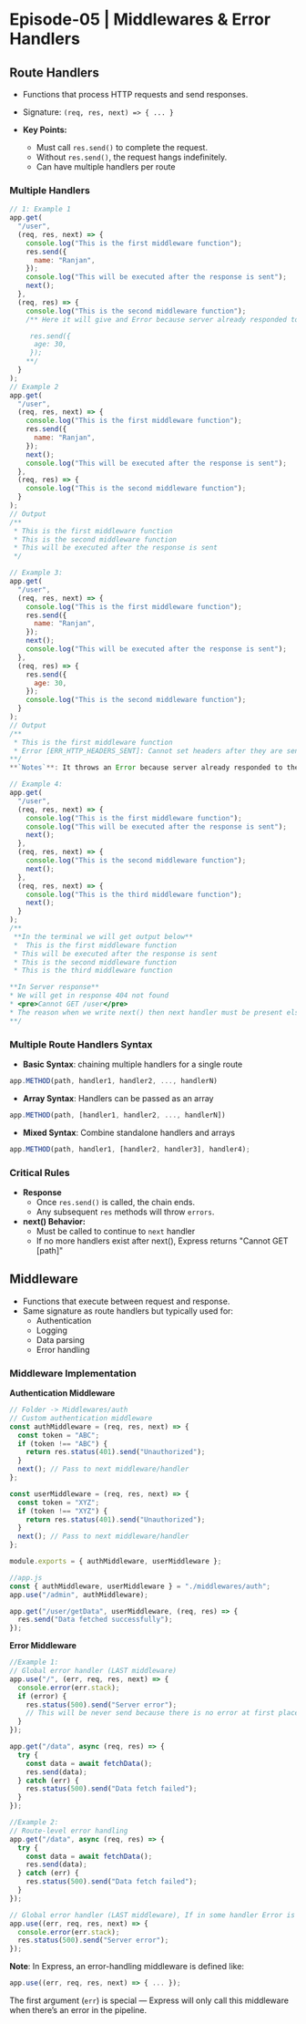 # Episode-05 | Middlewares & Error Handlers

## Route Handlers

- Functions that process HTTP requests and send responses.
- Signature: `(req, res, next) => { ... }`

- **Key Points:**
  - Must call `res.send()` to complete the request.
  - Without `res.send()`, the request hangs indefinitely.
  - Can have multiple handlers per route

### Multiple Handlers

```js
// 1: Example 1
app.get(
  "/user",
  (req, res, next) => {
    console.log("This is the first middleware function");
    res.send({
      name: "Ranjan",
    });
    console.log("This will be executed after the response is sent");
    next();
  },
  (req, res) => {
    console.log("This is the second middleware function");
    /** Here it will give and Error because server already responded to the client in the 1st handler

     res.send({
      age: 30,
     });
    **/
  }
);
// Example 2
app.get(
  "/user",
  (req, res, next) => {
    console.log("This is the first middleware function");
    res.send({
      name: "Ranjan",
    });
    next();
    console.log("This will be executed after the response is sent");
  },
  (req, res) => {
    console.log("This is the second middleware function");
  }
);
// Output
/**
 * This is the first middleware function
 * This is the second middleware function
 * This will be executed after the response is sent
 */

// Example 3:
app.get(
  "/user",
  (req, res, next) => {
    console.log("This is the first middleware function");
    res.send({
      name: "Ranjan",
    });
    next();
    console.log("This will be executed after the response is sent");
  },
  (req, res) => {
    res.send({
      age: 30,
    });
    console.log("This is the second middleware function");
  }
);
// Output
/**
 * This is the first middleware function
 * Error [ERR_HTTP_HEADERS_SENT]: Cannot set headers after they are sent to the client at ServerResponse.setHeader ..
**/
**`Notes`**: It throws an Error because server already responded to the client in the 1st handler

// Example 4:
app.get(
  "/user",
  (req, res, next) => {
    console.log("This is the first middleware function");
    console.log("This will be executed after the response is sent");
    next();
  },
  (req, res, next) => {
    console.log("This is the second middleware function");
    next();
  },
  (req, res, next) => {
    console.log("This is the third middleware function");
    next();
  }
);
/**
 **In the terminal we will get output below**
 *  This is the first middleware function
 * This will be executed after the response is sent
 * This is the second middleware function
 * This is the third middleware function

**In Server response**
* We will get in response 404 not found
* <pre>Cannot GET /user</pre>
* The reason when we write next() then next handler must be present else we will get 404 not found.
**/
```

### Multiple Route Handlers Syntax

- **Basic Syntax**: chaining multiple handlers for a single route

```js
app.METHOD(path, handler1, handler2, ..., handlerN)
```

- **Array Syntax**: Handlers can be passed as an array

```js
app.METHOD(path, [handler1, handler2, ..., handlerN])
```

- **Mixed Syntax**: Combine standalone handlers and arrays

```js
app.METHOD(path, handler1, [handler2, handler3], handler4);
```

### Critical Rules

- **Response**
  - Once `res.send()` is called, the chain ends.
  - Any subsequent `res` methods will throw `errors`.
- **next() Behavior:**
  - Must be called to continue to `next` handler
  - If no more handlers exist after next(), Express returns "Cannot GET [path]"

## Middleware

- Functions that execute between request and response.
- Same signature as route handlers but typically used for:
  - Authentication
  - Logging
  - Data parsing
  - Error handling

### Middleware Implementation

**Authentication Middleware**

```js
// Folder -> Middlewares/auth
// Custom authentication middleware
const authMiddleware = (req, res, next) => {
  const token = "ABC";
  if (token !== "ABC") {
    return res.status(401).send("Unauthorized");
  }
  next(); // Pass to next middleware/handler
};

const userMiddleware = (req, res, next) => {
  const token = "XYZ";
  if (token !== "XYZ") {
    return res.status(401).send("Unauthorized");
  }
  next(); // Pass to next middleware/handler
};

module.exports = { authMiddleware, userMiddleware };

//app.js
const { authMiddleware, userMiddleware } = "./middlewares/auth";
app.use("/admin", authMiddleware);

app.get("/user/getData", userMiddleware, (req, res) => {
  res.send("Data fetched successfully");
});
```

**Error Middleware**

```js
//Example 1:
// Global error handler (LAST middleware)
app.use("/", (err, req, res, next) => {
  console.error(err.stack);
  if (error) {
    res.status(500).send("Server error");
    // This will be never send because there is no error at first place and we have kept the error middleware at first place, So remember order matters.
  }
});

app.get("/data", async (req, res) => {
  try {
    const data = await fetchData();
    res.send(data);
  } catch (err) {
    res.status(500).send("Data fetch failed");
  }
});

//Example 2:
// Route-level error handling
app.get("/data", async (req, res) => {
  try {
    const data = await fetchData();
    res.send(data);
  } catch (err) {
    res.status(500).send("Data fetch failed");
  }
});

// Global error handler (LAST middleware), If in some handler Error is not handle then below global error handler can easily catch it.
app.use((err, req, res, next) => {
  console.error(err.stack);
  res.status(500).send("Server error");
});
```

**Note**: In Express, an error-handling middleware is defined like:

```js
app.use((err, req, res, next) => { ... });

```

The first argument (`err`) is special — Express will only call this middleware when there’s an error in the pipeline.
